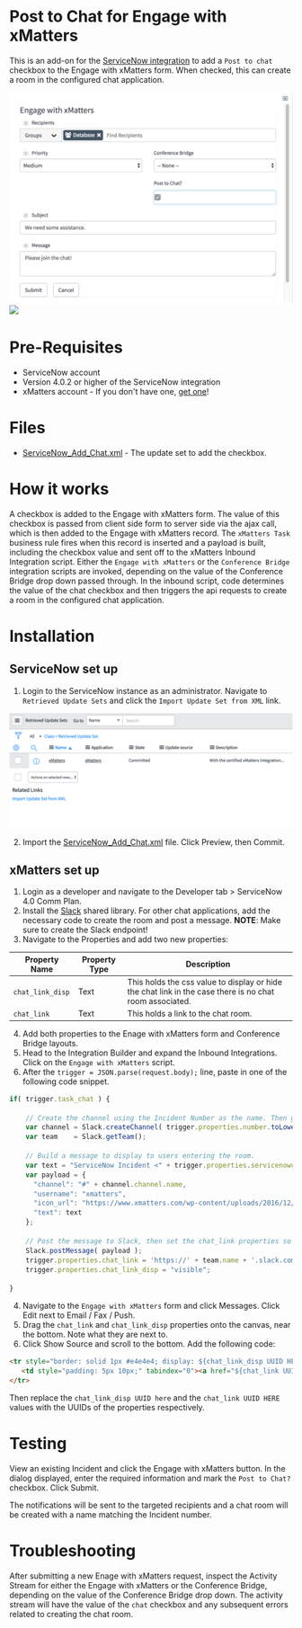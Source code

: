 # Post to Chat for Engage with xMatters
This is an add-on for the [ServiceNow integration](https://store.servicenow.com/sn_appstore_store.do#!/store/application/5950d7444f2231000e9fa88ca310c78c/4.0.2) to add a `Post to chat` checkbox to the Engage with xMatters form. When checked, this can create a room in the configured chat application. 

<kbd>
  <img src="/media/EngageScreenshot.png">
</kbd>


<kbd>
  <img src="https://github.com/xmatters/xMatters-Labs/raw/master/media/disclaimer.png">
</kbd>



# Pre-Requisites
* ServiceNow account
* Version 4.0.2 or higher of the ServiceNow integration
* xMatters account - If you don't have one, [get one](https://www.xmatters.com)!

# Files
* [ServiceNow_Add_Chat.xml](ServiceNow_Add_Chat.xml) - The update set to add the checkbox. 


# How it works
A checkbox is added to the Engage with xMatters form. The value of this checkbox is passed from client side form to server side via the ajax call, which is then added to the Engage with xMatters record. The `xMatters Task` business rule fires when this record is inserted and a payload is built, including the checkbox value and sent off to the xMatters Inbound Integration script. Either the `Engage with xMatters` or the `Conference Bridge` integration scripts are invoked, depending on the value of the Conference Bridge drop down passed through. 
In the inbound script, code determines the value of the chat checkbox and then triggers the api requests to create a room in the configured chat application. 

# Installation

## ServiceNow set up
1. Login to the ServiceNow instance as an administrator. Navigate to `Retrieved Update Sets` and click the `Import Update Set from XML` link. 

<kbd>
  <img src="/media/ImportUpdateSet.png">
</kbd>

2. Import the [ServiceNow_Add_Chat.xml](ServiceNow_Add_Chat.xml) file. Click Preview, then Commit. 


## xMatters set up
1. Login as a developer and navigate to the Developer tab > ServiceNow 4.0 Comm Plan.
2. Install the [Slack](https://github.com/xmatters/xm-labs-slack/) shared library. For other chat applications, add the necessary code to create the room and post a message. **NOTE**: Make sure to create the Slack endpoint!
3. Navigate to the Properties and add two new properties:

| Property Name  | Property Type | Description | 
| ------------- | ------------- | ----------- |
| `chat_link_disp`  | Text  | This holds the css value to display or hide the chat link in the case there is no chat room associated. |
| `chat_link`  | Text  | This holds a link to the chat room. |

4. Add both properties to the Enage with xMatters form and Conference Bridge layouts. 
2. Head to the Integration Builder and expand the Inbound Integrations. Click on the `Engage with xMatters` script. 
3. After the `trigger = JSON.parse(request.body);` line, paste in one of the following code snippet.
```javascript
if( trigger.task_chat ) {
    
    // Create the channel using the Incident Number as the name. Then get the Team details. 
    var channel = Slack.createChannel( trigger.properties.number.toLowerCase() );
    var team    = Slack.getTeam();

    // Build a message to display to users entering the room. 
    var text = "ServiceNow Incident <" + trigger.properties.servicenowurl + '/nav_to.do?uri=incident.do?sys_id=' + trigger.properties.sys_id + '|' + trigger.properties.number + '>: ' + trigger.properties.short_description;
    var payload = { 
      "channel": "#" + channel.channel.name, 
      "username": "xmatters",
      "icon_url": "https://www.xmatters.com/wp-content/uploads/2016/12/xmatters-x-logo.png", 
      "text": text
    };

    // Post the message to Slack, then set the chat_link properties so the notifications contain the Slack room link. 
    Slack.postMessage( payload );
    trigger.properties.chat_link = 'https://' + team.name + '.slack.com/messages/' + trigger.properties.number;
    trigger.properties.chat_link_disp = "visible";

}
```

4. Navigate to the `Engage with xMatters` form and click Messages. Click Edit next to Email / Fax / Push. 
5. Drag the `chat_link` and `chat_link_disp` properties onto the canvas, near the bottom. Note what they are next to. 
6. Click Show Source and scroll to the bottom. Add the following code:

```html
<tr style="border: solid 1px #e4e4e4; display: ${chat_link_disp UUID HERE}">
   <td style="padding: 5px 10px;" tabindex="0"><a href="${chat_link UUID HERE}">Join Chat</a></td>
</tr>
```
Then replace the `chat_link_disp UUID here` and the `chat_link UUID HERE` values with the UUIDs of the properties respectively. 


# Testing
View an existing Incident and click the Engage with xMatters button. In the dialog displayed, enter the required information and mark the `Post to Chat?` checkbox. Click Submit. 

The notifications will be sent to the targeted recipients and a chat room will be created with a name matching the Incident number. 

# Troubleshooting
After submitting a new Enage with xMatters request, inspect the Activity Stream for either the Engage with xMatters or the Conference Bridge, depending on the value of the Conference Bridge drop down. The activity stream will have the value of the `chat` checkbox and any subsequent errors related to creating the chat room. 

